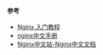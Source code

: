 
#### 参考
* [Nginx 入门教程](https://www.imooc.com/wiki/nginxlesson/Introduction.html)
* [nginx中文手册](https://www.nginx.cn/nginx-how-to)
* [Nginx中文站-Nginx中文文档](https://www.nginx.cn/doc/index.html)
